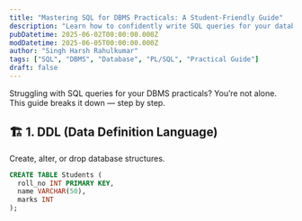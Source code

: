 ```yaml
---
title: "Mastering SQL for DBMS Practicals: A Student-Friendly Guide"
description: "Learn how to confidently write SQL queries for your database practicals — covering DDL, DML, joins, subqueries, and PL/SQL."
pubDatetime: 2025-06-02T00:00:00.000Z
modDatetime: 2025-06-05T00:00:00.000Z
author: "Singh Harsh Rahulkumar"
tags: ["SQL", "DBMS", "Database", "PL/SQL", "Practical Guide"]
draft: false
---
```


Struggling with SQL queries for your DBMS practicals? You’re not alone. This guide breaks it down — step by step.

## 🏗️ 1. DDL (Data Definition Language)

Create, alter, or drop database structures.

```sql
CREATE TABLE Students (
  roll_no INT PRIMARY KEY,
  name VARCHAR(50),
  marks INT
);
